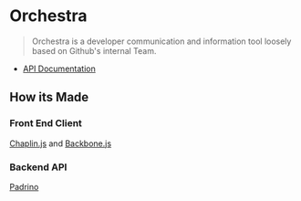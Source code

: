 # Orchestra

> Orchestra is a developer communication and information tool loosely based on Github's internal Team.

* [API Documentation](http://opusgroupllc.github.io/orchestra-api-docs/#introduction)

## How its Made
### Front End Client
[Chaplin.js](http://chaplinjs.org/) and [Backbone.js](http://backbonejs.org/)

### Backend API
[Padrino](http://www.padrinorb.com/)
